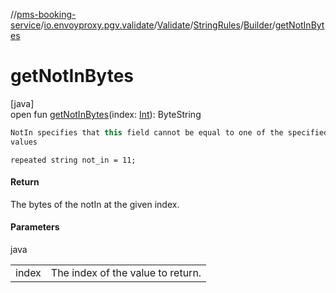 //[pms-booking-service](../../../../../index.md)/[io.envoyproxy.pgv.validate](../../../index.md)/[Validate](../../index.md)/[StringRules](../index.md)/[Builder](index.md)/[getNotInBytes](get-not-in-bytes.md)

# getNotInBytes

[java]\
open fun [getNotInBytes](get-not-in-bytes.md)(index: [Int](https://kotlinlang.org/api/core/kotlin-stdlib/kotlin/-int/index.html)): ByteString

```kotlin
NotIn specifies that this field cannot be equal to one of the specified
values

```
`repeated string not_in = 11;`

#### Return

The bytes of the notIn at the given index.

#### Parameters

java

| | |
|---|---|
| index | The index of the value to return. |